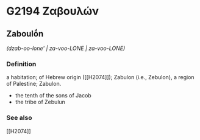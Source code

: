 # G2194 Ζαβουλών

## Zaboulṓn

_(dzab-oo-lone' | za-voo-LONE | za-voo-LONE)_

### Definition

a habitation; of Hebrew origin ([[H2074]]); Zabulon (i.e., Zebulon), a region of Palestine; Zabulon.

- the tenth of the sons of Jacob
- the tribe of Zebulun

### See also

[[H2074]]

